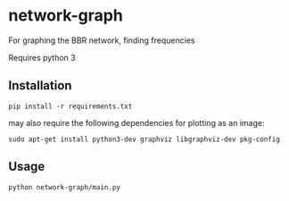 # network-graph
For graphing the BBR network, finding frequencies

Requires python 3

## Installation
```
pip install -r requirements.txt
```

may also require the following dependencies for plotting as an image:
```
sudo apt-get install python3-dev graphviz libgraphviz-dev pkg-config
```


## Usage
```
python network-graph/main.py
```

